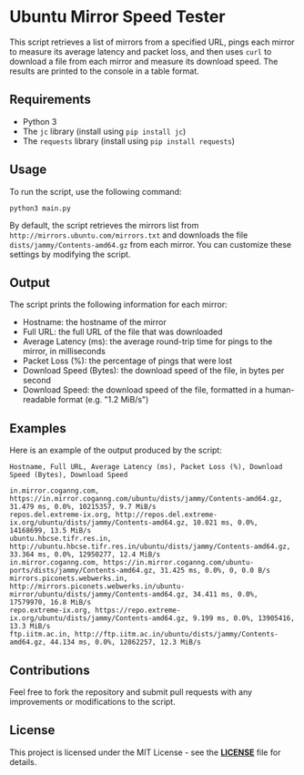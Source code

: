 # Ubuntu Mirror Speed Tester

This script retrieves a list of mirrors from a specified URL, pings each mirror to measure its average latency and packet loss, and then uses `curl` to download a file from each mirror and measure its download speed. The results are printed to the console in a table format.

## Requirements

* Python 3
* The `jc` library (install using `pip install jc`)
* The `requests` library (install using `pip install requests`)

## Usage
To run the script, use the following command:

```
python3 main.py
```

By default, the script retrieves the mirrors list from `http://mirrors.ubuntu.com/mirrors.txt` and downloads the file `dists/jammy/Contents-amd64.gz` from each mirror. You can customize these settings by modifying the script.

## Output
The script prints the following information for each mirror:

* Hostname: the hostname of the mirror
* Full URL: the full URL of the file that was downloaded
* Average Latency (ms): the average round-trip time for pings to the mirror, in milliseconds
* Packet Loss (%): the percentage of pings that were lost
* Download Speed (Bytes): the download speed of the file, in bytes per second
* Download Speed: the download speed of the file, formatted in a human-readable format (e.g. "1.2 MiB/s")

## Examples

Here is an example of the output produced by the script:

```
Hostname, Full URL, Average Latency (ms), Packet Loss (%), Download Speed (Bytes), Download Speed

in.mirror.coganng.com, https://in.mirror.coganng.com/ubuntu/dists/jammy/Contents-amd64.gz, 31.479 ms, 0.0%, 10215357, 9.7 MiB/s
repos.del.extreme-ix.org, http://repos.del.extreme-ix.org/ubuntu/dists/jammy/Contents-amd64.gz, 10.021 ms, 0.0%, 14168699, 13.5 MiB/s
ubuntu.hbcse.tifr.res.in, http://ubuntu.hbcse.tifr.res.in/ubuntu/dists/jammy/Contents-amd64.gz, 33.364 ms, 0.0%, 12950277, 12.4 MiB/s
in.mirror.coganng.com, https://in.mirror.coganng.com/ubuntu-ports/dists/jammy/Contents-amd64.gz, 31.425 ms, 0.0%, 0, 0.0 B/s
mirrors.piconets.webwerks.in, http://mirrors.piconets.webwerks.in/ubuntu-mirror/ubuntu/dists/jammy/Contents-amd64.gz, 34.411 ms, 0.0%, 17579970, 16.8 MiB/s
repo.extreme-ix.org, https://repo.extreme-ix.org/ubuntu/dists/jammy/Contents-amd64.gz, 9.199 ms, 0.0%, 13905416, 13.3 MiB/s
ftp.iitm.ac.in, http://ftp.iitm.ac.in/ubuntu/dists/jammy/Contents-amd64.gz, 44.134 ms, 0.0%, 12862257, 12.3 MiB/s
```


## Contributions
Feel free to fork the repository and submit pull requests with any improvements or modifications to the script.

## License
This project is licensed under the MIT License - see the **[LICENSE](LICENSE)** file for details.
